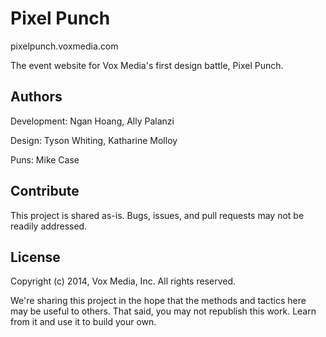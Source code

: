 # Pixel Punch

pixelpunch.voxmedia.com

The event website for Vox Media's first design battle, Pixel Punch.

## Authors

Development: Ngan Hoang, Ally Palanzi

Design: Tyson Whiting, Katharine Molloy

Puns: Mike Case

## Contribute

This project is shared as-is. Bugs, issues, and pull requests may not be readily addressed.

## License 

Copyright (c) 2014, Vox Media, Inc.
All rights reserved.

We're sharing this project in the hope that the methods and tactics here may be useful to others. That said, you may not republish this work. Learn from it and use it to build your own.
